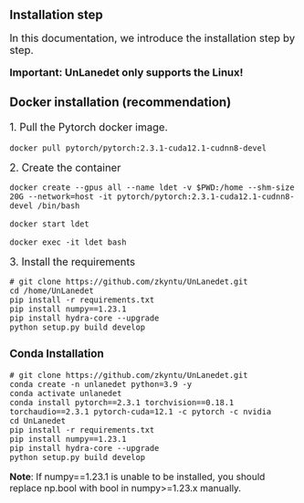 ## Installation step
<font size=4> In this documentation, we introduce the installation step by step. 

**Important: UnLanedet only supports the Linux!**

### Docker installation (recommendation)
<font size=4>1. Pull the Pytorch docker image.

<font size=3>

```Shell
docker pull pytorch/pytorch:2.3.1-cuda12.1-cudnn8-devel
```

<font size=4>2. Create the container

<font size=3>

```Shell
docker create --gpus all --name ldet -v $PWD:/home --shm-size 20G --network=host -it pytorch/pytorch:2.3.1-cuda12.1-cudnn8-devel /bin/bash

docker start ldet

docker exec -it ldet bash
```

<font size=4>3. Install the requirements

<font size=3>

```Shell
# git clone https://github.com/zkyntu/UnLanedet.git
cd /home/UnLanedet
pip install -r requirements.txt
pip install numpy==1.23.1
pip install hydra-core --upgrade
python setup.py build develop
```

### Conda Installation
<font size=3>

```Shell
# git clone https://github.com/zkyntu/UnLanedet.git
conda create -n unlanedet python=3.9 -y
conda activate unlanedet
conda install pytorch==2.3.1 torchvision==0.18.1 torchaudio==2.3.1 pytorch-cuda=12.1 -c pytorch -c nvidia
cd UnLanedet
pip install -r requirements.txt
pip install numpy==1.23.1
pip install hydra-core --upgrade
python setup.py build develop
```

**Note**: If numpy==1.23.1 is unable to be installed, you should replace np.bool with bool in numpy>=1.23.x manually.
